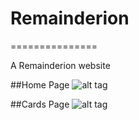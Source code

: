 # Remainderion
===============

A Remainderion website

##Home Page
![alt tag](https://github.com/SwatiSwa/Remainderion/blob/master/client/assets/screenshots/Home_page.png)

##Cards Page
![alt tag](https://github.com/SwatiSwa/Remainderion/blob/master/client/assets/screenshots/Cards_Page.png)
